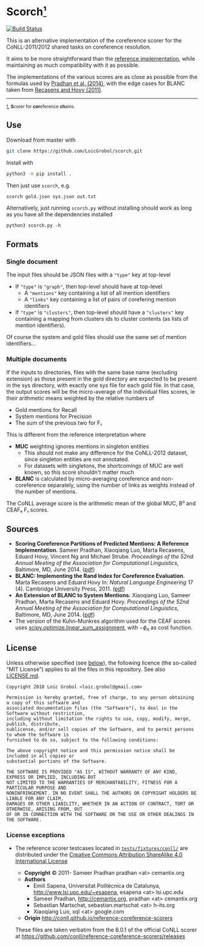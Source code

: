 Scorch<a id="footnote-0-1-backref" href="#footnote-0-1">¹</a>
======
[![Build Status](https://travis-ci.org/LoicGrobol/scorch.svg?branch=master)](https://travis-ci.org/LoicGrobol/scorch)

This is an alternative implementation of the coreference scorer for the CoNLL-2011/2012 shared tasks on coreference resolution.

It aims to be more straightforward than the [reference implementation][ref-scorer], while maintaining as much compatibility with it as possible.

The implementations of the various scores are as close as possible from the formulas used by <a href="#pradhan2014scoring">Pradhan et al. (2014)</a>, with the edge cases for BLANC taken from <a href="recasens2011BLANC">Recasens and Hovy (2011)</a>.

---
<sub><a id="footnote-0-1" href="#footnote-0-1-backref">1.</a> **S**corer for **cor**eference **ch**ains.</sub>

[ref-scorer]: https://github.com/conll/reference-coreference-scorers

## Use
Download from master with
```bash
git clone https://github.com/LoicGrobol/scorch.git
```

Install with
```bash
python3 -m pip install .
```

Then just use `scorch`, e.g.
```bash
scorch gold.json sys.json out.txt
```

Alternatively, just running `scorch.py` without installing should work as long as you have all the dependencies installed
```
python3 scorch.py -h
```

## Formats
### Single document
The input files should be JSON files with a `"type"` key at top-level

  - If `"type"` is `"graph"`, then top-level should have at top-level
     - A `"mentions"` key containing a list of all mention identifiers
     - A `"links"` key containing a list of pairs of corefering mention identifiers
  - If `"type"` is `"clusters"`, then top-level should have a `"clusters"` key containing a mapping
    from clusters ids to cluster contents (as lists of mention identifiers).

Of course the system and gold files should use the same set of mention identifiers…

### Multiple documents
If the inputs to directories, files with the same base name (excluding extension) as those present
in the gold directory are expected to be present in the sys directory, with exactly one sys file for
each gold file.
In that case, the output scores will be the micro-average of the individual files scores, ie their
arithmetic means weighted by the relative numbers of

  - Gold mentions for Recall
  - System mentions for Precision
  - The sum of the previous two for F₁

This is different from the reference interpretation where

  - **MUC** weighting ignores mentions in singleton entities
    - This should not make any difference for the CoNLL-2012 dataset, since singleton entities are not annotated.
    - For datasets with singletons, the shortcomings of MUC are well known, so this score
     shouldn't matter much
  - **BLANC** is calculated by micro-averaging coreference and non-coreference separately, using
    the number of links as weights instead of the number of mentions.

The CoNLL average score is the arithmetic mean of the global MUC, B³ and CEAFₑ F₁ scores.

## Sources
  - <a id="pradhan2014scoring" />**Scoring Coreference Partitions of Predicted Mentions: A Reference Implementation.** Sameer Pradhan, Xiaoqiang Luo, Marta Recasens, Eduard Hovy, Vincent Ng and Michael Strube. *Proceedings of the 52nd Annual Meeting of the Association for Computational Linguistics*, Baltimore, MD, June 2014. ([pdf](http://aclweb.org/anthology/P/P14/P14-2006.pdf))
  - <a id="recasens2011BLANC" />**BLANC: Implementing the Rand Index for Coreference Evaluation.** Marta Recasens and Eduard Hovy In: *Natural Language Engineering* 17 (4). Cambridge University Press, 2011. ([pdf](http://citeseerx.ist.psu.edu/viewdoc/download?doi=10.1.1.300.9229&rep=rep1&type=pdf))
  - <a id="luo2014BLANC" /> **An Extension of BLANC to System Mentions.** Xiaoqiang Luo, Sameer Pradhan, Marta Recasens and Eduard Hovy. *Proceedings of the 52nd Annual Meeting of the Association for Computational Linguistics*, Baltimore, MD, June 2014. ([pdf](http://aclweb.org/anthology/P/P14/P14-2005.pdf))
  - The version of the Kuhn-Munkres algorithm used for the CEAF scores uses [scipy.optimize.linear_sum_assignment](https://docs.scipy.org/doc/latest/reference/generated/scipy.optimize.linear_sum_assignment.html), with $-ϕ_n$ as cost function.


## License

Unless otherwise specified (see <a href="#license-exceptions">below</a>), the following licence (the so-called “MIT License”) applies to all the files in this repository.
See also [LICENSE.md](LICENSE.md).

```
Copyright 2018 Loïc Grobol <loic.grobol@gmail.com>

Permission is hereby granted, free of charge, to any person obtaining a copy of this software and
associated documentation files (the "Software"), to deal in the Software without restriction,
including without limitation the rights to use, copy, modify, merge, publish, distribute,
sublicense, and/or sell copies of the Software, and to permit persons to whom the Software is
furnished to do so, subject to the following conditions:

The above copyright notice and this permission notice shall be included in all copies or
substantial portions of the Software.

THE SOFTWARE IS PROVIDED "AS IS", WITHOUT WARRANTY OF ANY KIND, EXPRESS OR IMPLIED, INCLUDING BUT
NOT LIMITED TO THE WARRANTIES OF MERCHANTABILITY, FITNESS FOR A PARTICULAR PURPOSE AND
NONINFRINGEMENT. IN NO EVENT SHALL THE AUTHORS OR COPYRIGHT HOLDERS BE LIABLE FOR ANY CLAIM,
DAMAGES OR OTHER LIABILITY, WHETHER IN AN ACTION OF CONTRACT, TORT OR OTHERWISE, ARISING FROM, OUT
OF OR IN CONNECTION WITH THE SOFTWARE OR THE USE OR OTHER DEALINGS IN THE SOFTWARE.
```

### <a id="license-exceptions">License exceptions</a>

  - The reference scorer testcases located in [`tests/fixtures/conll/`](tests/fixtures/conll/datafiles) are distributed under the [Creative Commons Attribution ShareAlike 4.0 International License](http://creativecommons.org/licenses/by-sa/4.0/)
    - **Copyright** © 2011- Sameer Pradhan pradhan \<at\> cemantix.org
    - **Authors**
        * Emili Sapena, Universitat Politècnica de Catalunya, <http://www.lsi.upc.edu/~esapena>, esapena \<at\> lsi.upc.edu
        * Sameer Pradhan, http://cemantix.org, pradhan \<at\> cemantix.org
        * Sebastian Martschat, sebastian.martschat \<at\> h-its.org
        * Xiaoqiang Luo, xql \<at\> google.com
    - **Origin** <http://conll.github.io/reference-coreference-scorers>

    These files are taken verbatim from the 8.0.1 of the official CoNLL scorer at <https://github.com/conll/reference-coreference-scorers/releases>
